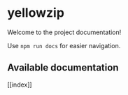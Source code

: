 # yellowzip

Welcome to the project documentation!

Use `npm run docs` for easier navigation.

## Available documentation

[[index]]
